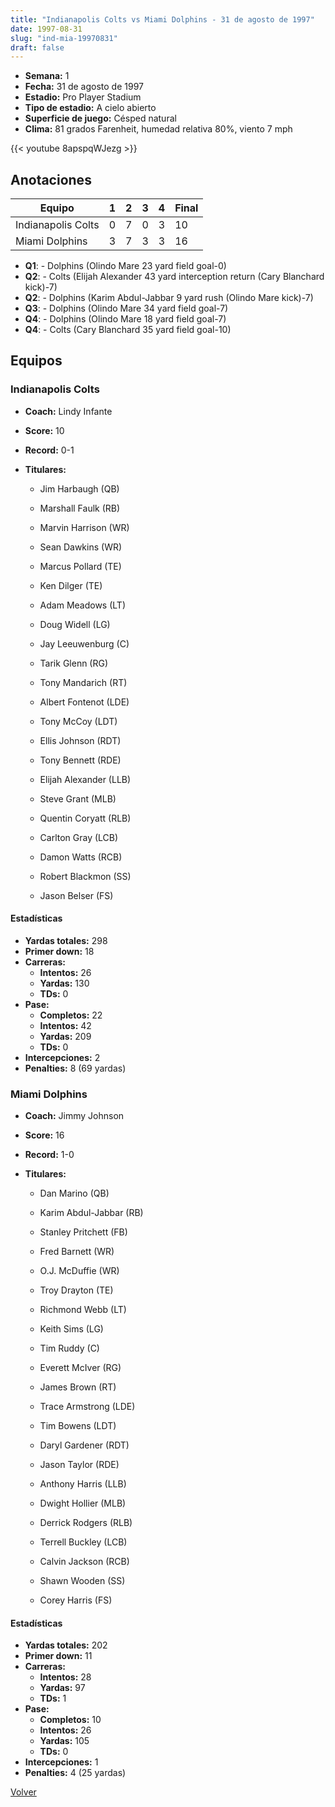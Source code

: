 ```yaml
---
title: "Indianapolis Colts vs Miami Dolphins - 31 de agosto de 1997"
date: 1997-08-31
slug: "ind-mia-19970831"
draft: false
---
```


- **Semana:** 1
- **Fecha:** 31 de agosto de 1997
- **Estadio:** Pro Player Stadium
- **Tipo de estadio:** A cielo abierto
- **Superficie de juego:** Césped natural
- **Clima:** 81 grados Farenheit, humedad relativa 80%, viento 7 mph


{{< youtube 8apspqWJezg >}}


## Anotaciones
| Equipo | 1 | 2 | 3 | 4 | Final |
|--------|---|---|---|---|-------|
| Indianapolis Colts  | 0 | 7 | 0 | 3  | 10 |
| Miami Dolphins  | 3 | 7 | 3 | 3  | 16 |
- **Q1**:  - Dolphins (Olindo Mare 23 yard field goal-0)
- **Q2**:  - Colts (Elijah Alexander 43 yard interception return (Cary Blanchard kick)-7)
- **Q2**:  - Dolphins (Karim Abdul-Jabbar 9 yard rush (Olindo Mare kick)-7)
- **Q3**:  - Dolphins (Olindo Mare 34 yard field goal-7)
- **Q4**:  - Dolphins (Olindo Mare 18 yard field goal-7)
- **Q4**:  - Colts (Cary Blanchard 35 yard field goal-10)


## Equipos


### Indianapolis Colts
* **Coach:** Lindy Infante
* **Score:** 10
* **Record:** 0-1
* **Titulares:** 

  * Jim Harbaugh (QB) 

  * Marshall Faulk (RB) 

  * Marvin Harrison (WR) 

  * Sean Dawkins (WR) 

  * Marcus Pollard (TE) 

  * Ken Dilger (TE) 

  * Adam Meadows (LT) 

  * Doug Widell (LG) 

  * Jay Leeuwenburg (C) 

  * Tarik Glenn (RG) 

  * Tony Mandarich (RT) 

  * Albert Fontenot (LDE) 

  * Tony McCoy (LDT) 

  * Ellis Johnson (RDT) 

  * Tony Bennett (RDE) 

  * Elijah Alexander (LLB) 

  * Steve Grant (MLB) 

  * Quentin Coryatt (RLB) 

  * Carlton Gray (LCB) 

  * Damon Watts (RCB) 

  * Robert Blackmon (SS) 

  * Jason Belser (FS) 

#### Estadísticas
* **Yardas totales:** 298
* **Primer down:** 18
* **Carreras:**
  * **Intentos:** 26
  * **Yardas:** 130
  * **TDs:** 0
* **Pase:**
  * **Completos:** 22
  * **Intentos:** 42
  * **Yardas:** 209
  * **TDs:** 0
* **Intercepciones:** 2
* **Penalties:** 8 (69 yardas)

### Miami Dolphins
* **Coach:** Jimmy Johnson
* **Score:** 16
* **Record:** 1-0
* **Titulares:** 

  * Dan Marino (QB) 

  * Karim Abdul-Jabbar (RB) 

  * Stanley Pritchett (FB) 

  * Fred Barnett (WR) 

  * O.J. McDuffie (WR) 

  * Troy Drayton (TE) 

  * Richmond Webb (LT) 

  * Keith Sims (LG) 

  * Tim Ruddy (C) 

  * Everett McIver (RG) 

  * James Brown (RT) 

  * Trace Armstrong (LDE) 

  * Tim Bowens (LDT) 

  * Daryl Gardener (RDT) 

  * Jason Taylor (RDE) 

  * Anthony Harris (LLB) 

  * Dwight Hollier (MLB) 

  * Derrick Rodgers (RLB) 

  * Terrell Buckley (LCB) 

  * Calvin Jackson (RCB) 

  * Shawn Wooden (SS) 

  * Corey Harris (FS) 

#### Estadísticas
* **Yardas totales:** 202
* **Primer down:** 11
* **Carreras:**
  * **Intentos:** 28
  * **Yardas:** 97
  * **TDs:** 1
* **Pase:**
  * **Completos:** 10
  * **Intentos:** 26
  * **Yardas:** 105
  * **TDs:** 0
* **Intercepciones:** 1
* **Penalties:** 4 (25 yardas)


[Volver](/historia/1997)
